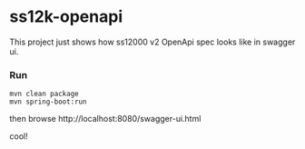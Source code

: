 # ss12k-openapi

This project just shows how ss12000 v2 OpenApi spec looks like in swagger ui.

### Run

```
mvn clean package
mvn spring-boot:run
```
then browse http://localhost:8080/swagger-ui.html

cool!

